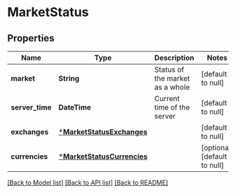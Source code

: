 # MarketStatus

## Properties
Name | Type | Description | Notes
------------ | ------------- | ------------- | -------------
**market** | **String** | Status of the market as a whole | [default to null]
**server_time** | **DateTime<Utc>** | Current time of the server | [default to null]
**exchanges** | [***MarketStatusExchanges**](MarketStatus_exchanges.md) |  | [default to null]
**currencies** | [***MarketStatusCurrencies**](MarketStatus_currencies.md) |  | [optional] [default to null]

[[Back to Model list]](../README.md#documentation-for-models) [[Back to API list]](../README.md#documentation-for-api-endpoints) [[Back to README]](../README.md)

